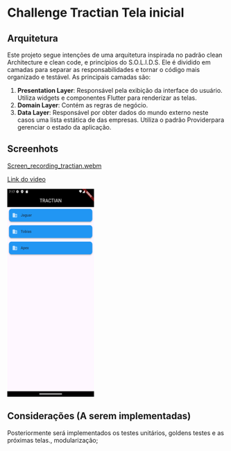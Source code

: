 # Challenge Tractian Tela inicial
## Arquitetura

Este projeto segue intenções de uma arquitetura inspirada no padrão clean Architecture e clean code, e princípios do S.O.L.I.D.S. Ele é
dividido em camadas para separar as responsabilidades e tornar o código mais organizado e testável.
As principais camadas são:

1. **Presentation Layer**: Responsável pela exibição da interface do usuário. Utiliza widgets e
   componentes Flutter para renderizar as telas.
2. **Domain Layer**: Contém as regras de negócio.
3. **Data Layer**: Responsável por obter dados do mundo externo neste casos uma lista estática de
   das empresas.
   Utiliza o padrão Providerpara gerenciar o estado da aplicação.
## Screenhots

[Screen_recording_tractian.webm](https://github.com/LucianaCabral/tractian_one/assets/63366380/8bcbfa4c-c59e-4838-b397-504d178f1c5b)

[Link do video](screens/tela_inicial.webm)

<img src = "screens/Screenshot_tela_inicial.png" width ="200" height="480"> 

## Considerações (A serem implementadas)
Posteriormente será implementados os testes unitários, goldens testes e as próximas telas., modularização;

